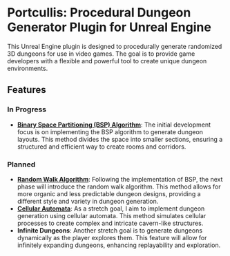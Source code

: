 # Portcullis: Procedural Dungeon Generator Plugin for Unreal Engine

This Unreal Engine plugin is designed to procedurally generate randomized 3D dungeons for use in video games. The goal is to provide game developers with a flexible and powerful tool to create unique dungeon environments.

## Features
### In Progress
- **[Binary Space Partitioning (BSP) Algorithm](https://en.wikipedia.org/wiki/Binary_space_partitioning)**: The initial development focus is on implementing the BSP algorithm to generate dungeon layouts. This method divides the space into smaller sections, ensuring a structured and efficient way to create rooms and corridors.

### Planned
- **[Random Walk Algorithm](https://en.wikipedia.org/wiki/Random_walk)**: Following the implementation of BSP, the next phase will introduce the random walk algorithm. This method allows for more organic and less predictable dungeon designs, providing a different style and variety in dungeon generation.
- **[Cellular Automata](https://en.wikipedia.org/wiki/Cellular_automaton?oldformat=true#Maze_generation)**: As a stretch goal, I aim to implement dungeon generation using cellular automata. This method simulates cellular processes to create complex and intricate cavern-like structures.
- **Infinite Dungeons**: Another stretch goal is to generate dungeons dynamically as the player explores them. This feature will allow for infinitely expanding dungeons, enhancing replayability and exploration.
